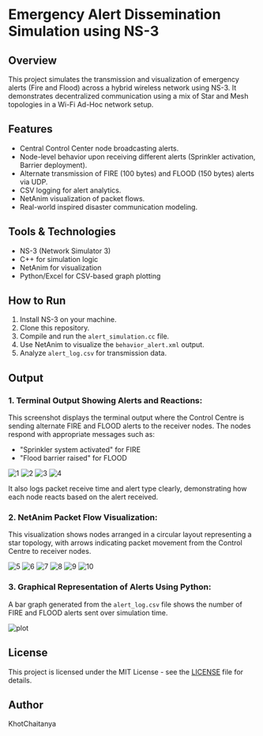 # Emergency Alert Dissemination Simulation using NS-3

## Overview
This project simulates the transmission and visualization of emergency alerts (Fire and Flood) across a hybrid wireless network using NS-3. It demonstrates decentralized communication using a mix of Star and Mesh topologies in a Wi-Fi Ad-Hoc network setup.

## Features
- Central Control Center node broadcasting alerts.
- Node-level behavior upon receiving different alerts (Sprinkler activation, Barrier deployment).
- Alternate transmission of FIRE (100 bytes) and FLOOD (150 bytes) alerts via UDP.
- CSV logging for alert analytics.
- NetAnim visualization of packet flows.
- Real-world inspired disaster communication modeling.

## Tools & Technologies
- NS-3 (Network Simulator 3)
- C++ for simulation logic
- NetAnim for visualization
- Python/Excel for CSV-based graph plotting

## How to Run
1. Install NS-3 on your machine.
2. Clone this repository.
3. Compile and run the `alert_simulation.cc` file.
4. Use NetAnim to visualize the `behavior_alert.xml` output.
5. Analyze `alert_log.csv` for transmission data.

## Output

### 1. Terminal Output Showing Alerts and Reactions:

This screenshot displays the terminal output where the Control Centre is sending alternate FIRE and FLOOD alerts to the receiver nodes. The nodes respond with appropriate messages such as:
- "Sprinkler system activated" for FIRE
- "Flood barrier raised" for FLOOD

![1](https://github.com/user-attachments/assets/11d1dd5a-7a83-4936-bf4b-fa411c72bb46)
![2](https://github.com/user-attachments/assets/ff5790a8-81e2-4a6d-add5-e711f459db4f)
![3](https://github.com/user-attachments/assets/761decfc-2393-4ea3-9ffa-77a78d63520c)
![4](https://github.com/user-attachments/assets/36cd4a2a-c841-4f6a-b8f5-d54c1dee0f05)

It also logs packet receive time and alert type clearly, demonstrating how each node reacts based on the alert received.

### 2. NetAnim Packet Flow Visualization:

This visualization shows nodes arranged in a circular layout representing a star topology, with arrows indicating packet movement from the Control Centre to receiver nodes.

![5](https://github.com/user-attachments/assets/5a31bd6c-37dc-46c2-ac5c-61cafab96255)
![6](https://github.com/user-attachments/assets/c5ff12d7-b852-4858-8207-8d0817d596bd)
![7](https://github.com/user-attachments/assets/f0014fad-3494-42e9-b4d3-9f42b53f6a51)
![8](https://github.com/user-attachments/assets/25493b3b-397d-4c18-a9a4-ca382c3ddf03)
![9](https://github.com/user-attachments/assets/d9165d1b-6a2b-42f2-afeb-8bdca899ed85)
![10](https://github.com/user-attachments/assets/7be35045-c16e-4295-9a09-b81f0aaa2838)

### 3. Graphical Representation of Alerts Using Python:

A bar graph generated from the `alert_log.csv` file shows the number of FIRE and FLOOD alerts sent over simulation time.

![plot](https://github.com/user-attachments/assets/0927b64c-4e59-4f1b-8915-c90749a2abaf)

## License
This project is licensed under the MIT License - see the [LICENSE](LICENSE) file for details.

## Author
KhotChaitanya
